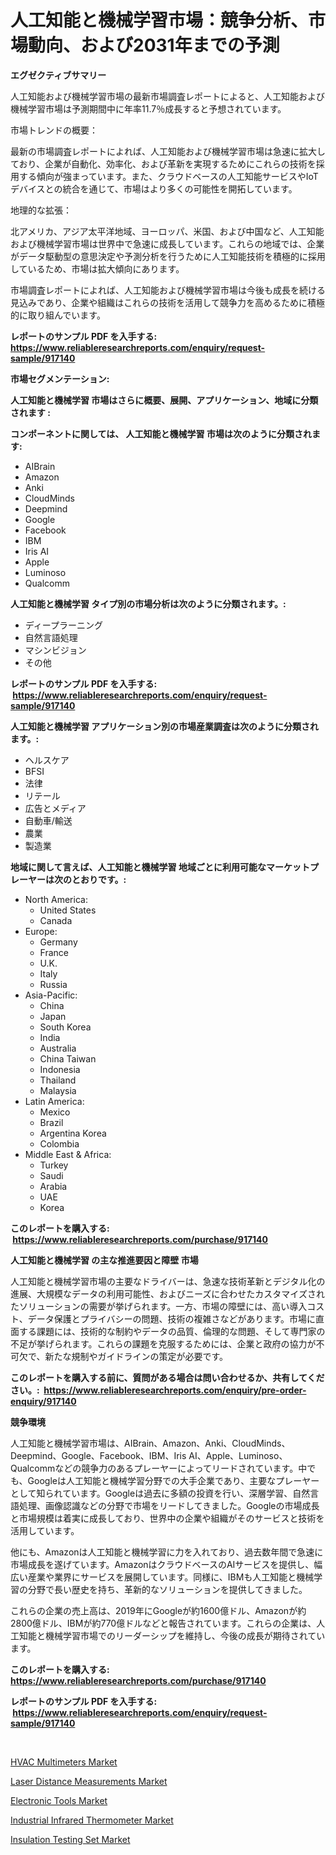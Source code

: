 <p><h1>人工知能と機械学習市場：競争分析、市場動向、および2031年までの予測</h1></p><p><strong>エグゼクティブサマリー</strong></p>
<p><p>人工知能および機械学習市場の最新市場調査レポートによると、人工知能および機械学習市場は予測期間中に年率11.7％成長すると予想されています。</p><p>市場トレンドの概要：</p><p>最新の市場調査レポートによれば、人工知能および機械学習市場は急速に拡大しており、企業が自動化、効率化、および革新を実現するためにこれらの技術を採用する傾向が強まっています。また、クラウドベースの人工知能サービスやIoTデバイスとの統合を通じて、市場はより多くの可能性を開拓しています。</p><p>地理的な拡張：</p><p>北アメリカ、アジア太平洋地域、ヨーロッパ、米国、および中国など、人工知能および機械学習市場は世界中で急速に成長しています。これらの地域では、企業がデータ駆動型の意思決定や予測分析を行うために人工知能技術を積極的に採用しているため、市場は拡大傾向にあります。</p><p>市場調査レポートによれば、人工知能および機械学習市場は今後も成長を続ける見込みであり、企業や組織はこれらの技術を活用して競争力を高めるために積極的に取り組んでいます。</p></p>
<p><strong>レポートのサンプル PDF を入手する: <a href="https://www.reliableresearchreports.com/enquiry/request-sample/917140">https://www.reliableresearchreports.com/enquiry/request-sample/917140</a></strong></p>
<p><strong>市場セグメンテーション:</strong></p>
<p><strong> 人工知能と機械学習 市場はさらに概要、展開、アプリケーション、地域に分類されます :</strong></p>
<p><strong>コンポーネントに関しては、 人工知能と機械学習 市場は次のように分類されます: &nbsp;</strong></p>
<p><ul><li>AIBrain</li><li>Amazon</li><li>Anki</li><li>CloudMinds</li><li>Deepmind</li><li>Google</li><li>Facebook</li><li>IBM</li><li>Iris AI</li><li>Apple</li><li>Luminoso</li><li>Qualcomm</li></ul></p>
<p><strong> 人工知能と機械学習 タイプ別の市場分析は次のように分類されます。:</strong></p>
<p><ul><li>ディープラーニング</li><li>自然言語処理</li><li>マシンビジョン</li><li>その他</li></ul></p>
<p><strong>レポートのサンプル PDF を入手する: &nbsp;<a href="https://www.reliableresearchreports.com/enquiry/request-sample/917140">https://www.reliableresearchreports.com/enquiry/request-sample/917140</a></strong></p>
<p><strong> 人工知能と機械学習 アプリケーション別の市場産業調査は次のように分類されます。:</strong></p>
<p><ul><li>ヘルスケア</li><li>BFSI</li><li>法律</li><li>リテール</li><li>広告とメディア</li><li>自動車/輸送</li><li>農業</li><li>製造業</li></ul></p>
<p><strong>地域に関して言えば、人工知能と機械学習 地域ごとに利用可能なマーケットプレーヤーは次のとおりです。:</strong></p>
<p><ul>
    <li>
        North America:
        <ul>
            <li>United States</li>
            <li>Canada</li>
        </ul>
    </li>
    <li>
        Europe:
        <ul>
            <li>Germany</li>
            <li>France</li>
            <li>U.K.</li>
            <li>Italy</li>
            <li>Russia</li>
        </ul>
    </li>
    <li>
        Asia-Pacific:
        <ul>
            <li>China</li>
            <li>Japan</li>
            <li>South Korea</li>
            <li>India</li>
            <li>Australia</li>
            <li>China Taiwan</li>
            <li>Indonesia</li>
            <li>Thailand</li>
            <li>Malaysia</li>
        </ul>
    </li>
    <li>
        Latin America:
        <ul>
            <li>Mexico</li>
            <li>Brazil</li>
            <li>Argentina Korea</li>
            <li>Colombia</li>
        </ul>
    </li>
    <li>
        Middle East & Africa:
        <ul>
            <li>Turkey</li>
            <li>Saudi</li>
            <li>Arabia</li>
            <li>UAE</li>
            <li>Korea</li>
        </ul>
    </li>
    </ul></p>
<p><strong>このレポートを購入する: &nbsp;<a href="https://www.reliableresearchreports.com/purchase/917140">https://www.reliableresearchreports.com/purchase/917140</a></strong></p>
<p><strong>人工知能と機械学習 の主な推進要因と障壁 市場</strong></p>
<p><p>人工知能と機械学習市場の主要なドライバーは、急速な技術革新とデジタル化の進展、大規模なデータの利用可能性、およびニーズに合わせたカスタマイズされたソリューションの需要が挙げられます。一方、市場の障壁には、高い導入コスト、データ保護とプライバシーの問題、技術の複雑さなどがあります。市場に直面する課題には、技術的な制約やデータの品質、倫理的な問題、そして専門家の不足が挙げられます。これらの課題を克服するためには、企業と政府の協力が不可欠で、新たな規制やガイドラインの策定が必要です。</p></p>
<p><strong>このレポートを購入する前に、質問がある場合は問い合わせるか、共有してください。:&nbsp; <a href="https://www.reliableresearchreports.com/enquiry/pre-order-enquiry/917140">https://www.reliableresearchreports.com/enquiry/pre-order-enquiry/917140</a></strong></p>
<p><strong>競争環境</strong></p>
<p><p>人工知能と機械学習市場は、AIBrain、Amazon、Anki、CloudMinds、Deepmind、Google、Facebook、IBM、Iris AI、Apple、Luminoso、Qualcommなどの競争力のあるプレーヤーによってリードされています。中でも、Googleは人工知能と機械学習分野での大手企業であり、主要なプレーヤーとして知られています。Googleは過去に多額の投資を行い、深層学習、自然言語処理、画像認識などの分野で市場をリードしてきました。Googleの市場成長と市場規模は着実に成長しており、世界中の企業や組織がそのサービスと技術を活用しています。</p><p>他にも、Amazonは人工知能と機械学習に力を入れており、過去数年間で急速に市場成長を遂げています。AmazonはクラウドベースのAIサービスを提供し、幅広い産業や業界にサービスを展開しています。同様に、IBMも人工知能と機械学習の分野で長い歴史を持ち、革新的なソリューションを提供してきました。</p><p>これらの企業の売上高は、2019年にGoogleが約1600億ドル、Amazonが約2800億ドル、IBMが約770億ドルなどと報告されています。これらの企業は、人工知能と機械学習市場でのリーダーシップを維持し、今後の成長が期待されています。</p></p>
<p><strong>このレポートを購入する: &nbsp; <a href="https://www.reliableresearchreports.com/purchase/917140">https://www.reliableresearchreports.com/purchase/917140</a></strong></p>
<p><strong>レポートのサンプル PDF を入手する: &nbsp;<a href="https://www.reliableresearchreports.com/enquiry/request-sample/917140">https://www.reliableresearchreports.com/enquiry/request-sample/917140</a></strong><strong></strong></p>
<p>&nbsp;</p>
<p><p><a href="https://github.com/wusalecollins540tpqoz/Market-Research-Report-List-1/blob/main/hvac-multimeters-market.md">HVAC Multimeters Market</a></p><p><a href="https://github.com/pjcfca/Market-Research-Report-List-1/blob/main/laser-distance-measurements-market.md">Laser Distance Measurements Market</a></p><p><a href="https://github.com/GroverBarry/Market-Research-Report-List-4/blob/main/electronic-tools-market.md">Electronic Tools Market</a></p><p><a href="https://github.com/lylyparadise/Market-Research-Report-List-2/blob/main/industrial-infrared-thermometer-market.md">Industrial Infrared Thermometer Market</a></p><p><a href="https://github.com/johnbach50/Market-Research-Report-List-2/blob/main/insulation-testing-set-market.md">Insulation Testing Set Market</a></p></p>